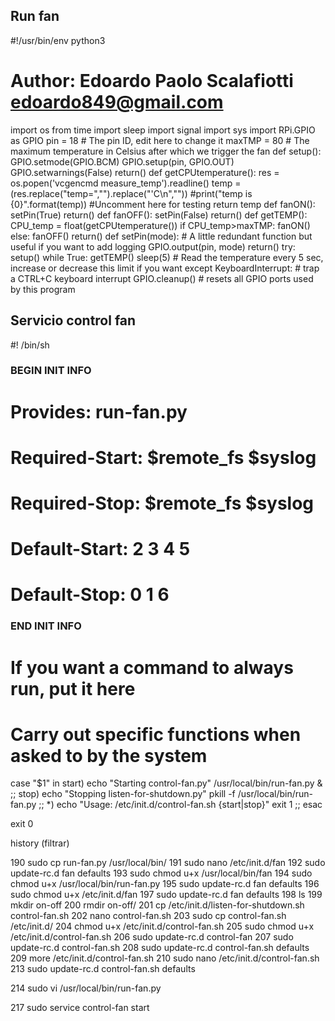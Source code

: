
## Run fan

#!/usr/bin/env python3
# Author: Edoardo Paolo Scalafiotti <edoardo849@gmail.com>
import os
from time import sleep
import signal
import sys
import RPi.GPIO as GPIO
pin = 18 # The pin ID, edit here to change it
maxTMP = 80 # The maximum temperature in Celsius after which we trigger the fan
def setup():
    GPIO.setmode(GPIO.BCM)
    GPIO.setup(pin, GPIO.OUT)
    GPIO.setwarnings(False)
    return()
def getCPUtemperature():
    res = os.popen('vcgencmd measure_temp').readline()
    temp =(res.replace("temp=","").replace("'C\n",""))
    #print("temp is {0}".format(temp)) #Uncomment here for testing
    return temp
def fanON():
    setPin(True)
    return()
def fanOFF():
    setPin(False)
    return()
def getTEMP():
    CPU_temp = float(getCPUtemperature())
    if CPU_temp>maxTMP:
        fanON()
    else:
        fanOFF()
    return()
def setPin(mode): # A little redundant function but useful if you want to add logging
    GPIO.output(pin, mode)
    return()
try:
    setup()
    while True:
        getTEMP()
    sleep(5) # Read the temperature every 5 sec, increase or decrease this limit if you want
except KeyboardInterrupt: # trap a CTRL+C keyboard interrupt
    GPIO.cleanup() # resets all GPIO ports used by this program


## Servicio control fan


#! /bin/sh

### BEGIN INIT INFO
# Provides:          run-fan.py
# Required-Start:    $remote_fs $syslog
# Required-Stop:     $remote_fs $syslog
# Default-Start:     2 3 4 5
# Default-Stop:      0 1 6
### END INIT INFO

# If you want a command to always run, put it here

# Carry out specific functions when asked to by the system
case "$1" in
  start)
    echo "Starting control-fan.py"
    /usr/local/bin/run-fan.py &
    ;;
  stop)
    echo "Stopping listen-for-shutdown.py"
    pkill -f /usr/local/bin/run-fan.py
    ;;
  *)
    echo "Usage: /etc/init.d/control-fan.sh {start|stop}"
    exit 1
    ;;
esac

exit 0




history (filtrar)


190  sudo cp run-fan.py /usr/local/bin/
191  sudo nano /etc/init.d/fan
192  sudo update-rc.d fan defaults
193  sudo chmod u+x /usr/local/bin/fan
194  sudo chmod u+x /usr/local/bin/run-fan.py
195  sudo update-rc.d fan defaults
196  sudo chmod u+x /etc/init.d/fan
197  sudo update-rc.d fan defaults
198  ls
199  mkdir on-off
200  rmdir on-off/
201  cp /etc/init.d/listen-for-shutdown.sh control-fan.sh
202  nano control-fan.sh
203  sudo cp control-fan.sh /etc/init.d/
204  chmod u+x /etc/init.d/control-fan.sh
205  sudo chmod u+x /etc/init.d/control-fan.sh
206  sudo update-rc.d control-fan
207  sudo update-rc.d control-fan.sh
208  sudo update-rc.d control-fan.sh defaults
209  more /etc/init.d/control-fan.sh
210  sudo nano /etc/init.d/control-fan.sh
213
sudo update-rc.d control-fan.sh defaults

214  sudo vi /usr/local/bin/run-fan.py


217  sudo service control-fan start
